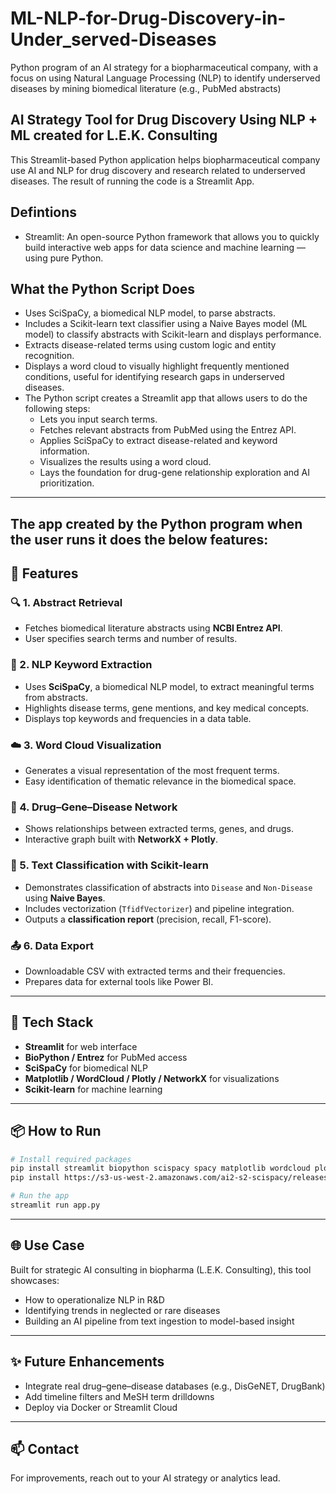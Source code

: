 # ML-NLP-for-Drug-Discovery-in-Under_served-Diseases
Python program of an AI strategy for a biopharmaceutical company, with a focus on using Natural Language Processing (NLP) to identify underserved diseases by mining biomedical literature (e.g., PubMed abstracts)


## AI Strategy Tool for Drug Discovery Using NLP + ML created for L.E.K. Consulting 
This Streamlit-based Python application helps biopharmaceutical company use AI and NLP for drug discovery and research related to underserved diseases. The result of running the code is a Streamlit App.

## Defintions 
- Streamlit: An open-source Python framework that allows you to quickly build interactive web apps for data science and machine learning — using pure Python.

## What the Python Script Does
- Uses SciSpaCy, a biomedical NLP model, to parse abstracts.
- Includes a Scikit-learn text classifier using a Naive Bayes model (ML model) to classify abstracts with Scikit-learn and displays performance.
- Extracts disease-related terms using custom logic and entity recognition.
- Displays a word cloud to visually highlight frequently mentioned conditions, useful for identifying research gaps in underserved diseases.
- The Python script creates a Streamlit app that allows users to do the following steps:
    - Lets you input search terms.
    - Fetches relevant abstracts from PubMed using the Entrez API.
    - Applies SciSpaCy to extract disease-related and keyword information.
    - Visualizes the results using a word cloud.
    - Lays the foundation for drug-gene relationship exploration and AI prioritization.

---

## The app created by the Python program when the user runs it does the below features:

## 🚀 Features

### 🔍 1. Abstract Retrieval
- Fetches biomedical literature abstracts using **NCBI Entrez API**.
- User specifies search terms and number of results.

### 🧠 2. NLP Keyword Extraction
- Uses **SciSpaCy**, a biomedical NLP model, to extract meaningful terms from abstracts.
- Highlights disease terms, gene mentions, and key medical concepts.
- Displays top keywords and frequencies in a data table.

### ☁️ 3. Word Cloud Visualization
- Generates a visual representation of the most frequent terms.
- Easy identification of thematic relevance in the biomedical space.

### 🧬 4. Drug–Gene–Disease Network
- Shows relationships between extracted terms, genes, and drugs.
- Interactive graph built with **NetworkX + Plotly**.

### 🤖 5. Text Classification with Scikit-learn
- Demonstrates classification of abstracts into `Disease` and `Non-Disease` using **Naive Bayes**.
- Includes vectorization (`TfidfVectorizer`) and pipeline integration.
- Outputs a **classification report** (precision, recall, F1-score).

### 📤 6. Data Export
- Downloadable CSV with extracted terms and their frequencies.
- Prepares data for external tools like Power BI.

---

## 🧱 Tech Stack
- **Streamlit** for web interface
- **BioPython / Entrez** for PubMed access
- **SciSpaCy** for biomedical NLP
- **Matplotlib / WordCloud / Plotly / NetworkX** for visualizations
- **Scikit-learn** for machine learning

---

## 📦 How to Run
```bash
# Install required packages
pip install streamlit biopython scispacy spacy matplotlib wordcloud plotly networkx scikit-learn
pip install https://s3-us-west-2.amazonaws.com/ai2-s2-scispacy/releases/v0.5.0/en_core_sci_sm-0.5.0.tar.gz

# Run the app
streamlit run app.py
```

---

## 🌐 Use Case
Built for strategic AI consulting in biopharma (L.E.K. Consulting), this tool showcases:
- How to operationalize NLP in R&D
- Identifying trends in neglected or rare diseases
- Building an AI pipeline from text ingestion to model-based insight

---

## ✨ Future Enhancements
- Integrate real drug–gene–disease databases (e.g., DisGeNET, DrugBank)
- Add timeline filters and MeSH term drilldowns
- Deploy via Docker or Streamlit Cloud

---

## 📫 Contact
For improvements, reach out to your AI strategy or analytics lead.
